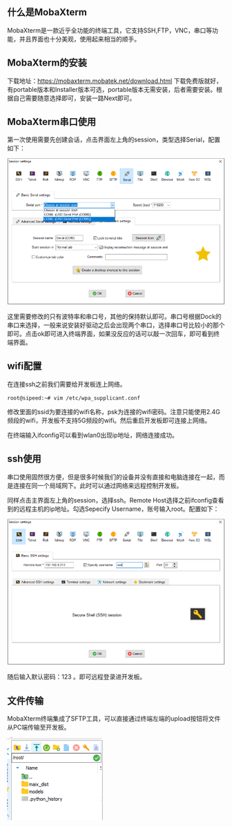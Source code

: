 ## 什么是MobaXterm

MobaXterm是一款近乎全功能的终端工具，它支持SSH,FTP，VNC，串口等功能，并且界面也十分美观，使用起来相当的顺手。

## MobaXterm的安装

下载地址：https://mobaxterm.mobatek.net/download.html
下载免费版就好，有portable版本和Installer版本可选，portable版本无需安装，后者需要安装。根据自己需要随意选择即可，安装一路Next即可。

## MobaXterm串口使用

第一次使用需要先创建会话，点击界面左上角的session，类型选择Serial，配置如下：

![./assets/serial.png](./assets/serial.png)

这里需要修改的只有波特率和串口号，其他的保持默认即可。串口号根据Dock的串口来选择，一般来说安装好驱动之后会出现两个串口，选择串口号比较小的那个即可。点击ok即可进入终端界面，如果没反应的话可以敲一次回车，即可看到终端界面。

## wifi配置

在连接ssh之前我们需要给开发板连上网络。

```
root@sipeed:~# vim /etc/wpa_supplicant.conf
```

修改里面的ssid为要连接的wifi名称，psk为连接的wifi密码。注意只能使用2.4G频段的wifi，开发板不支持5G频段的wifi。然后重启开发板即可连接上网络。

在终端输入ifconfig可以看到wlan0出现ip地址，网络连接成功。

## ssh使用

串口使用固然很方便，但是很多时候我们的设备并没有直接和电脑连接在一起，而是连接在同一个局域网下。此时可以通过网络来远程控制开发板。

同样点击主界面左上角的session，选择ssh。Remote Host选择之前ifconfig查看到的远程主机的ip地址。勾选Sepecify Username，账号输入root。配置如下：

![./assets/ssh.png](./assets/ssh.png)

随后输入默认密码：123 。即可远程登录进开发板。

## 文件传输

MobaXterm终端集成了SFTP工具，可以直接通过终端左端的upload按钮将文件从PC端传输至开发板。

![./assets/upload.png](./assets/upload.png)